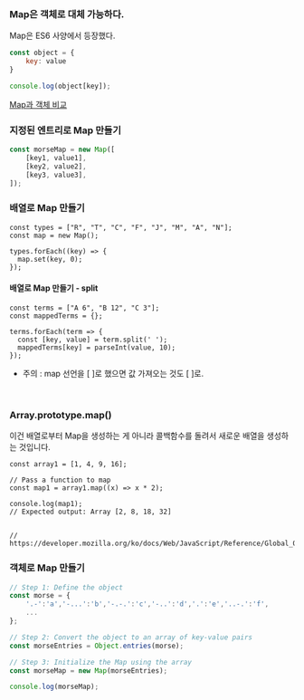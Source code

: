 ### Map은 객체로 대체 가능하다.
Map은 ES6 사양에서 등장했다.
```javascript
const object = {
    key: value
}

console.log(object[key]);
```
[Map과 객체 비교](https://kellis.tistory.com/129)

  
### 지정된 엔트리로 Map 만들기
```javascript
const morseMap = new Map([
    [key1, value1],
    [key2, value2],
    [key3, value3],
]);
```

### 배열로 Map 만들기
```
const types = ["R", "T", "C", "F", "J", "M", "A", "N"];
const map = new Map();

types.forEach((key) => {
  map.set(key, 0);
});
```

#### 배열로 Map 만들기 - split
```
const terms = ["A 6", "B 12", "C 3"];
const mappedTerms = {};

terms.forEach(term => {
  const [key, value] = term.split(' ');
  mappedTerms[key] = parseInt(value, 10);
});
```

* 주의 : map 선언을 [ ]로 했으면 값 가져오는 것도 [ ]로.

  <br>


### Array.prototype.map()
이건 배열로부터 Map을 생성하는 게 아니라 콜백함수를 돌려서 새로운 배열을 생성하는 것입니다. 

```
const array1 = [1, 4, 9, 16];

// Pass a function to map
const map1 = array1.map((x) => x * 2);

console.log(map1);
// Expected output: Array [2, 8, 18, 32]


// https://developer.mozilla.org/ko/docs/Web/JavaScript/Reference/Global_Objects/Array/map
```


### 객체로 Map 만들기
```javascript
// Step 1: Define the object
const morse = { 
    '.-':'a','-...':'b','-.-.':'c','-..':'d','.':'e','..-.':'f',
    ...
};

// Step 2: Convert the object to an array of key-value pairs
const morseEntries = Object.entries(morse);

// Step 3: Initialize the Map using the array
const morseMap = new Map(morseEntries);

console.log(morseMap);
```
